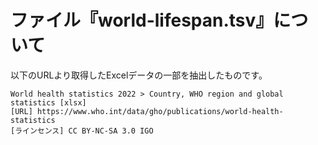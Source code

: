 # ファイル『world-lifespan.tsv』について

以下のURLより取得したExcelデータの一部を抽出したものです。

```
World health statistics 2022 > Country, WHO region and global statistics [xlsx]
[URL] https://www.who.int/data/gho/publications/world-health-statistics
[ラインセンス] CC BY-NC-SA 3.0 IGO
```

